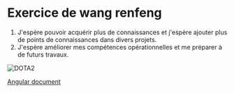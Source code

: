 # Exercice de wang renfeng

1. J'espère pouvoir acquérir plus de connaissances et j'espère ajouter plus de points de connaissances dans divers projets.
2. J'espère améliorer mes compétences opérationnelles et me préparer à de futurs travaux.

![DOTA2](https://britishesports.org/wp-content/uploads/dota223-787x460-1.jpg)

[Angular document](https://angular.io/docs)

